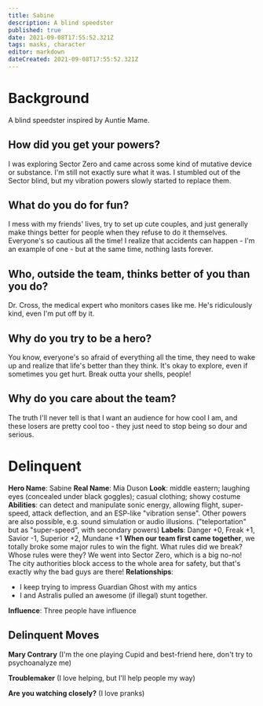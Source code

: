 ```yaml
---
title: Sabine
description: A blind speedster
published: true
date: 2021-09-08T17:55:52.321Z
tags: masks, character
editor: markdown
dateCreated: 2021-09-08T17:55:52.321Z
---
```


# Background
A blind speedster inspired by Auntie Mame.
## How did you get your powers?
I was exploring Sector Zero and came across some kind of mutative device or substance. I'm still not exactly sure what it was. I stumbled out of the Sector blind, but my vibration powers slowly started to replace them.
## What do you do for fun?
I mess with my friends' lives, try to set up cute couples, and just generally make things better for people when they refuse to do it themselves. Everyone's so cautious all the time! I realize that accidents can happen - I'm an example of one - but at the same time, nothing lasts forever.
## Who, outside the team, thinks better of you than you do?
Dr. Cross, the medical expert who monitors cases like me. He's ridiculously kind, even I'm put off by it.
## Why do you try to be a hero?
You know, everyone's so afraid of everything all the time, they need to wake up and realize that life's better than they think. It's okay to explore, even if sometimes you get hurt. Break outta your shells, people!
## Why do you care about the team?
The truth I'll never tell is that I want an audience for how cool I am, and these losers are pretty cool too - they just need to stop being so dour and serious.
# Delinquent
**Hero Name**: Sabine
**Real Name**: Mia Duson
**Look**: middle eastern; laughing eyes (concealed under black goggles); casual clothing; showy costume
**Abilities**: can detect and manipulate sonic energy, allowing flight, super-speed, attack deflection, and an ESP-like "vibration sense". Other powers are also possible, e.g. sound simulation or audio illusions. ("teleportation" but as "super-speed", with secondary powers)
**Labels**: Danger +0, Freak +1, Savior -1, Superior +2, Mundane +1
**When our team first came together**, we totally broke some major rules to win the fight. What rules did we break? Whose rules were they?
We went into Sector Zero, which is a big no-no! The city authorities block access to the whole area for safety, but that's exactly why the bad guys are there!
**Relationships**:
- I keep trying to impress Guardian Ghost with my antics
- I and Astralis pulled an awesome (if illegal) stunt together.

**Influence**: Three people have influence
## Delinquent Moves

**Mary Contrary** (I'm the one playing Cupid and best-friend here, don't try to psychoanalyze me)

**Troublemaker** (I love helping, but I'll help people my way)

**Are you watching closely?** (I love pranks)